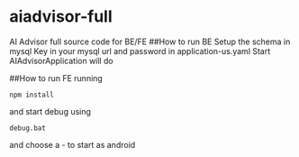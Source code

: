 # aiadvisor-full
AI Advisor full source code for BE/FE
##How to run BE
Setup the schema in mysql
Key in your mysql url and password in application-us.yaml
Start AIAdvisorApplication will do

##How to run FE
running
```
npm install
```
and start debug using
```
debug.bat
```
and choose a - to start as android
